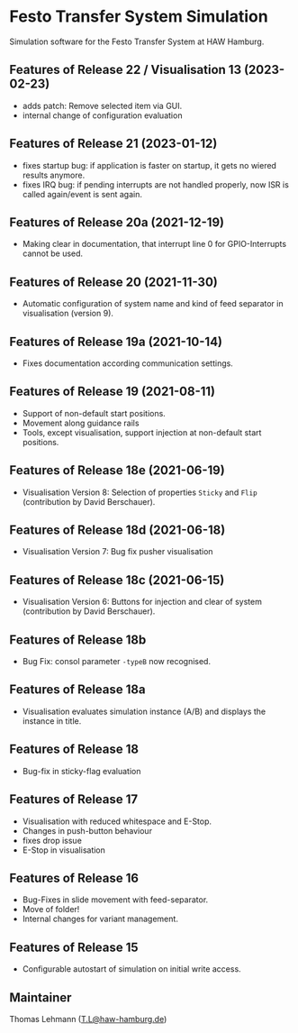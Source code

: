 # Festo Transfer System Simulation #

Simulation software for the Festo Transfer System at HAW Hamburg.

## Features of Release 22 / Visualisation 13 (2023-02-23)
- adds patch: Remove selected item via GUI.
- internal change of configuration evaluation

## Features of Release 21 (2023-01-12)
- fixes startup bug: if application is faster on startup, it gets no wiered results anymore.
- fixes IRQ bug: if pending interrupts are not handled properly, now ISR is called again/event is sent again.

## Features of Release 20a (2021-12-19)
- Making clear in documentation, that interrupt line 0 for GPIO-Interrupts cannot be used.

## Features of Release 20 (2021-11-30)
- Automatic configuration of system name and kind of feed separator in visualisation (version 9).

## Features of Release 19a (2021-10-14)
- Fixes documentation according communication settings.

## Features of Release 19 (2021-08-11) ##
- Support of non-default start positions.
- Movement along guidance rails
- Tools, except visualisation, support injection at non-default start positions. 

## Features of Release 18e (2021-06-19) ##
- Visualisation Version 8: Selection of properties `Sticky` and `Flip` (contribution by David Berschauer).

## Features of Release 18d (2021-06-18) ##
- Visualisation Version 7: Bug fix pusher visualisation
 
## Features of Release 18c (2021-06-15) ##
- Visualisation Version 6: Buttons for injection and clear of system (contribution by David Berschauer). 

## Features of Release 18b ##
- Bug Fix: consol parameter `-typeB` now recognised.

## Features of Release 18a ##
- Visualisation evaluates simulation instance (A/B) and displays the instance in title. 

## Features of Release 18 ##
- Bug-fix in sticky-flag evaluation

## Features of Release 17 ##
- Visualisation with reduced whitespace and E-Stop.
- Changes in push-button behaviour
- fixes drop issue
- E-Stop in visualisation

## Features of Release 16 ##
- Bug-Fixes in slide movement with feed-separator.
- Move of folder!
- Internal changes for variant management.

## Features of Release 15 ##
- Configurable autostart of simulation on initial write access.

## Maintainer ##
Thomas Lehmann (T.L@haw-hamburg.de)
